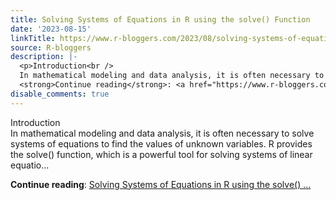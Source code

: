 ```yaml
---
title: Solving Systems of Equations in R using the solve() Function
date: '2023-08-15'
linkTitle: https://www.r-bloggers.com/2023/08/solving-systems-of-equations-in-r-using-the-solve-function/
source: R-bloggers
description: |-
  <p>Introduction<br />
  In mathematical modeling and data analysis, it is often necessary to solve systems of equations to find the values of unknown variables. R provides the solve() function, which is a powerful tool for solving systems of linear equatio...</p>
  <strong>Continue reading</strong>: <a href="https://www.r-bloggers.com/2023/08/solving-systems-of-equations-in-r-using-the-solve-function/">Solving Systems of Equations in R using the solve() ...
disable_comments: true
---
```

<p>Introduction<br />
In mathematical modeling and data analysis, it is often necessary to solve systems of equations to find the values of unknown variables. R provides the solve() function, which is a powerful tool for solving systems of linear equatio...</p>
<strong>Continue reading</strong>: <a href="https://www.r-bloggers.com/2023/08/solving-systems-of-equations-in-r-using-the-solve-function/">Solving Systems of Equations in R using the solve() ...